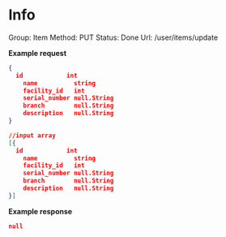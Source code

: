 # Info

Group: Item
Method: PUT
Status: Done
Url:  /user/items/update

**Example request**

```json
{
  id            int
	name          string      
	facility_id   int         
	serial_number null.String 
	branch        null.String 
	description   null.String 
}

//input array
[{
  id            int
	name          string      
	facility_id   int         
	serial_number null.String 
	branch        null.String 
	description   null.String 
}]
```

**Example response**

```json
null
```